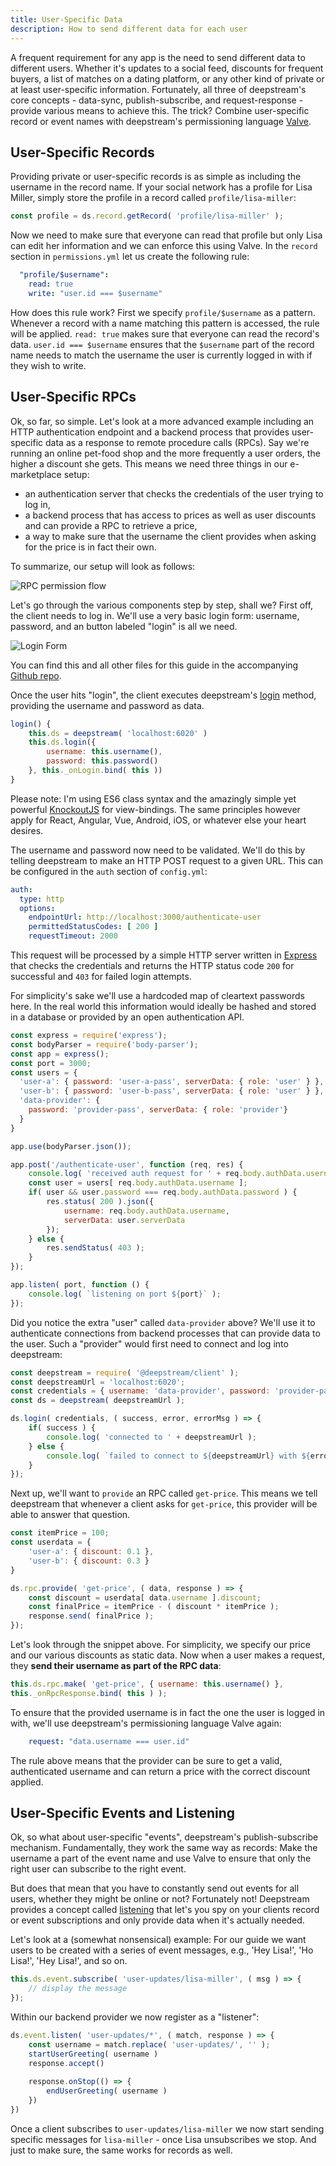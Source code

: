 ```yaml
---
title: User-Specific Data
description: How to send different data for each user
---
```


A frequent requirement for any app is the need to send different data to
different users. Whether it's updates to a social feed, discounts for frequent
buyers, a list of matches on a dating platform, or any other kind of private or at least user-specific information.
Fortunately, all three of deepstream's core concepts - data-sync,
publish-subscribe, and request-response - provide various means to achieve this. The trick? Combine user-specific record or event names with deepstream's permissioning language [Valve](/tutorials/core/permission/conf-simple/).

## User-Specific Records
Providing private or user-specific records is as simple as including the username in the record name. If your social network has a profile for Lisa Miller, simply store the profile in a record called `profile/lisa-miller`:

```javascript
const profile = ds.record.getRecord( 'profile/lisa-miller' );
```

Now we need to make sure that everyone can read that profile but only Lisa can
edit her information and we can enforce this using Valve. In the `record` section in `permissions.yml` let us create the following rule:

```yaml
  "profile/$username":
    read: true
    write: "user.id === $username"
```

How does this rule work? First we specify `profile/$username` as a pattern. Whenever a record with a name matching this pattern is accessed, the rule will be applied.
`read: true` makes sure that everyone can read the record's data. `user.id === $username` ensures that the `$username` part of the record name needs to match the username the user is currently logged in with if they wish to write.

## User-Specific RPCs
Ok, so far, so simple. Let's look at a more advanced example including an HTTP
authentication endpoint and a backend process that provides user-specific data
as a response to remote procedure calls (RPCs). Say we're running an online
pet-food shop and the more frequently a user orders, the higher a discount she
gets. This means we need three things in our e-marketplace setup:

- an authentication server that checks the credentials of the user trying to log in,
- a backend process that has access to prices as well as user discounts and can provide a RPC to retrieve a price,
- a way to make sure that the username the client provides when asking for the price is in fact their own.

To summarize, our setup will look as follows:

![RPC permission flow](rpc-diagram.png)

Let's go through the various components step by step, shall we? First off, the client needs to log in. We'll use a very basic login form: username, password, and an button labeled "login" is all we need.

![Login Form](login-form.png)

You can find this and all other files for this guide in the accompanying [Github repo](https://github.com/deepstreamIO/ds-demo-userspecific-data).

Once the user hits "login", the client executes deepstream's [login](/docs/client-js/client/#login-authparams-callback-) method, providing the username and password as data.

```javascript
login() {
    this.ds = deepstream( 'localhost:6020' )
    this.ds.login({
        username: this.username(),
        password: this.password()
    }, this._onLogin.bind( this ))
}
```

<div class="info">
Please note: I'm using ES6 class syntax and the amazingly simple yet powerful <a href="http://knockoutjs.com/">KnockoutJS</a> for view-bindings. The same principles however apply for React, Angular, Vue, Android, iOS, or whatever else your heart desires.
</div>

The username and password now need to be validated. We'll do this by telling deepstream to make an HTTP POST request to a given URL. This can be configured in the `auth` section of `config.yml`:

```yaml
auth:
  type: http
  options:
    endpointUrl: http://localhost:3000/authenticate-user
    permittedStatusCodes: [ 200 ]
    requestTimeout: 2000
```

This request will be processed by a simple HTTP server written in [Express](http://expressjs.com/) that checks the credentials and returns the HTTP status code `200` for successful and `403` for failed login attempts.

For simplicity's sake we'll use a hardcoded map of cleartext passwords here. In the real world this information would ideally be hashed and stored in a database or provided by an open authentication API.

```javascript
const express = require('express');
const bodyParser = require('body-parser');
const app = express();
const port = 3000;
const users = {
  'user-a': { password: 'user-a-pass', serverData: { role: 'user' } },
  'user-b': { password: 'user-b-pass', serverData: { role: 'user' } },
  'data-provider': {
    password: 'provider-pass', serverData: { role: 'provider'}
  }
}

app.use(bodyParser.json());

app.post('/authenticate-user', function (req, res) {
    console.log( 'received auth request for ' + req.body.authData.username );
    const user = users[ req.body.authData.username ];
    if( user && user.password === req.body.authData.password ) {
        res.status( 200 ).json({
            username: req.body.authData.username,
            serverData: user.serverData
        });
    } else {
        res.sendStatus( 403 );
    }
});

app.listen( port, function () {
    console.log( `listening on port ${port}` );
});
```

Did you notice the extra "user" called `data-provider` above? We'll use it to authenticate connections from backend processes that can provide data to the user. Such a "provider" would first need to connect and log into deepstream:

```javascript
const deepstream = require( '@deepstream/client' );
const deepstreamUrl = 'localhost:6020';
const credentials = { username: 'data-provider', password: 'provider-pass' };
const ds = deepstream( deepstreamUrl );

ds.login( credentials, ( success, error, errorMsg ) => {
    if( success ) {
        console.log( 'connected to ' + deepstreamUrl );
    } else {
        console.log( `failed to connect to ${deepstreamUrl} with ${errorMsg}` );
    }
});
```

Next up, we'll want to `provide` an RPC called `get-price`. This means we tell deepstream that whenever a client asks for `get-price`, this provider will be able to answer that question.

```javascript
const itemPrice = 100;
const userdata = {
    'user-a': { discount: 0.1 },
    'user-b': { discount: 0.3 }
}

ds.rpc.provide( 'get-price', ( data, response ) => {
    const discount = userdata[ data.username ].discount;
    const finalPrice = itemPrice - ( discount * itemPrice );
    response.send( finalPrice );
});
```

Let's look through the snippet above. For simplicity, we specify our price and our various discounts as static data. Now when a user makes a request, they **send their username as part of the RPC data**:

```javascript
this.ds.rpc.make( 'get-price', { username: this.username() },
this._onRpcResponse.bind( this ) );
```

To ensure that the provided username is in fact the one the user is logged in with, we'll use deepstream's permissioning language Valve again:

```yaml
    request: "data.username === user.id"
```

The rule above means that the provider can be sure to get a valid, authenticated username and can return a price with the correct discount applied.

## User-Specific Events and Listening
Ok, so what about user-specific "events", deepstream's publish-subscribe mechanism. Fundamentally, they work the same way as records: Make the username a part of the event name and use Valve to ensure that only the right user can subscribe to the right event.

But does that mean that you have to constantly send out events for all users, whether they might be online or not? Fortunately not! Deepstream provides a concept called [listening](/docs/client-js/pubsub-client-event/#client-event-listen-pattern-callback-) that let's you spy on your clients record or event subscriptions and only provide data when it's actually needed.

Let's look at a (somewhat nonsensical) example: For our guide we want users to be created with a series of event messages, e.g., 'Hey Lisa!', 'Ho Lisa!', 'Hey Lisa!', and so on.

```javascript
this.ds.event.subscribe( 'user-updates/lisa-miller', ( msg ) => {
    // display the message
});
```

Within our backend provider we now register as a "listener":

```javascript
ds.event.listen( 'user-updates/*', ( match, response ) => {
    const username = match.replace( 'user-updates/', '' );
    startUserGreeting( username )
    response.accept()
    
    response.onStop(() => {
        endUserGreeting( username )
    })
})
```

Once a client subscribes to `user-updates/lisa-miller` we now start sending specific messages for `lisa-miller` - once Lisa unsubscribes we stop. And just to make sure, the same works for records as well.
